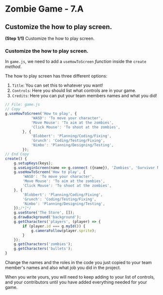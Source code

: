 # Zombie Game - 7.A

## Customize the how to play screen.

**(Step 1/1)** Customize the how to play screen.

### Customize the how to play screen.

In `game.js`, we need to add a `useHowToScreen` _function_ inside the `create` _method_.

The how to play screen has three different options:

1. `Title`: You can set this to whatever you want!
2. `Controls`: Here you should list what controls are in your game.
3. `Credits`: Here you can put your team members names and what you did!

``` javascript
// File: game.js
// Copy
g.useHowToScreen('How to play', {
			'WASD': 'To move your character',
			'Move Mouse': 'To aim at the zombies',
			'Click Mouse': 'To shoot at the zombies',
		}, {
			'Blobbert': 'Planning/Coding/Fixing',
			'Grunch': 'Coding/Testing/Fixing',
			'Nimbo': 'Planning/Designing/Testing',
		});
// End Copy
create() {
	g.setupKeys(keys);
	g.useLoginScreen(name => g.connect ({name}), 'Zombies', 'Survivor Name', 'Start!');/*[*/
	g.useHowToScreen('How to play', {
		'WASD': 'To move your character',
		'Move Mouse': 'To aim at the zombies',
		'Click Mouse': 'To shoot at the zombies',
	}, {
		'Blobbert': 'Planning/Coding/Fixing',
		'Grunch': 'Coding/Testing/Fixing',
		'Nimbo': 'Planning/Designing/Testing',
	});/*]*/
	g.useStore('The Store', []);
	g.drawBackground('background');
	g.getCharacters('players', (player) => {
		if (player.id === g.myId()) {
			g.cameraFollow(player.sprite);
		}
	});
	g.getCharacters('zombies');
	g.getCharacters('bullets');
}
```

Change the names and the roles in the code you just copied to your team member's names and also what job you did in the project.

When you write yours, you will need to keep adding to your list of controls, and your contributors until you have added everything needed for your game.

